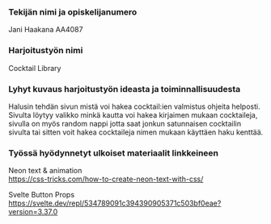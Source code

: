 ### Tekijän nimi ja opiskelijanumero
Jani Haakana AA4087

### Harjoitustyön nimi
Cocktail Library

### Lyhyt kuvaus harjoitustyön ideasta ja toiminnallisuudesta
Halusin tehdän sivun mistä voi hakea cocktail:ien valmistus ohjeita helposti. 
Sivulta löytyy valikko minkä kautta voi hakea kirjaimen mukaan cocktaileja, sivulla on myös random nappi jotta saat jonkun satunnaisen cocktailin sivulta tai sitten voit hakea cocktaileja nimen mukaan käyttäen haku kenttää.

### Työssä hyödynnetyt ulkoiset materiaalit linkkeineen
Neon text & animation
<br />
https://css-tricks.com/how-to-create-neon-text-with-css/

Svelte Button Props
<br />
https://svelte.dev/repl/534789091c394390905371c503bf0eae?version=3.37.0
